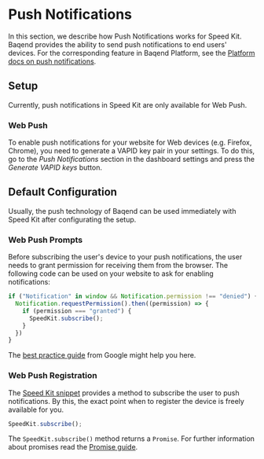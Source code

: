 # Push Notifications

In this section, we describe how Push Notifications works for Speed Kit. Baqend provides the ability to send push 
notifications to end users' devices. For the corresponding feature in Baqend 
Platform, see the [Platform docs on push notifications](../push/).

## Setup

Currently, push notifications in Speed Kit are only available for Web Push.

### Web Push

To enable push notifications for your website for Web devices (e.g. Firefox, Chrome), you need to generate a VAPID 
key pair in your settings. To do this, go to the *Push Notifications* section in the dashboard settings and press the
 *Generate VAPID keys* button.
 
## Default Configuration

Usually, the push technology of Baqend can be used immediately with Speed Kit after configurating the setup.

### Web Push Prompts

Before subscribing the user's device to your push notifications, the user needs to grant permission for receiving 
them from the browser. The following code can be used on your website to ask for enabling notifications:

```js
if ("Notification" in window && Notification.permission !== "denied") {
  Notification.requestPermission().then((permission) => {
    if (permission === "granted") {
      SpeedKit.subscribe();
    }
  })
}
```

The [best practice guide](https://developers.google.com/web/ilt/pwa/introduction-to-push-notifications#best_practices) from Google might help 
you here.

### Web Push Registration
The [Speed Kit snippet](intro/#integrate-code-snippet) provides a method to subscribe the user to push notifications.
 By this, the exact point when to register the device is freely available for you.
 
```js
SpeedKit.subscribe();
```

The `SpeedKit.subscribe()` method returns a `Promise`. For further information about promises read the [Promise 
guide](../getting-started/#promises).